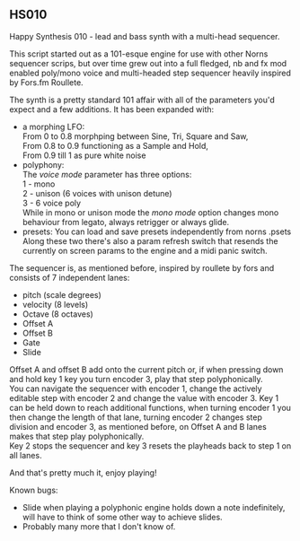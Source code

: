 ## HS010

Happy Synthesis 010 - lead and bass synth with a multi-head sequencer.

This script started out as a 101-esque engine for use with other Norns sequencer scrips, 
but over time grew out into a full fledged, nb and fx mod enabled poly/mono voice and multi-headed step sequencer
heavily inspired by Fors.fm Roullete.

The synth is a pretty standard 101 affair with all of the parameters you'd expect and a few additions.
It has been expanded with:
- a morphing LFO:  
  From 0 to 0.8 morphping between Sine, Tri, Square and Saw,  
  From 0.8 to 0.9 functioning as a Sample and Hold,  
  From 0.9 till 1 as pure white noise  
- polyphony:  
  The *voice mode* parameter has three options:  
  1 - mono  
  2 - unison (6 voices with unison detune)  
  3 - 6 voice poly  
  While in mono or unison mode the *mono mode* option changes mono behaviour from legato, always retrigger or always glide.
- presets:
  You can load and save presets independently from norns .psets
Along these two there's also a param refresh switch that resends the currently on screen params to the engine and a midi panic switch.

The sequencer is, as mentioned before, inspired by roullete by fors and consists of 7 independent lanes:
- pitch (scale degrees)  
- velocity (8 levels)  
- Octave (8 octaves)  
- Offset A  
- Offset B  
- Gate  
- Slide  

Offset A and offset B add onto the current pitch or, if when pressing down and hold key 1 key you turn encoder 3, play that step polyphonically.  
You can navigate the sequencer with encoder 1, change the actively editable step with encoder 2 and change the value with encoder 3. 
Key 1 can be held down to reach additional functions, when turning encoder 1 you then change the length of that lane, turning encoder 2 changes step division and encoder 3, as mentioned before, on Offset A and B lanes makes that step play polyphonically.  
Key 2 stops the sequencer and key 3 resets the playheads back to step 1 on all lanes.

And that's pretty much it, enjoy playing!  

Known bugs:  
  - Slide when playing a polyphonic engine holds down a note indefinitely, will have to think of some other way to achieve slides.  
  - Probably many more that I don't know of.



  

